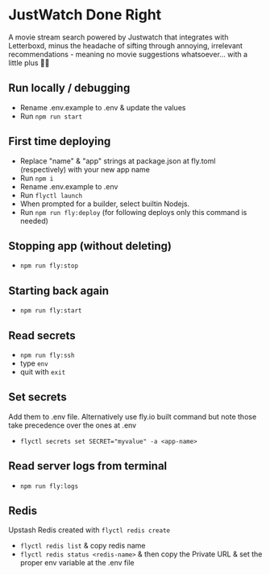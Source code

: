 # JustWatch Done Right

A movie stream search powered by Justwatch that integrates with Letterboxd, minus the headache of sifting through annoying, irrelevant recommendations - meaning no movie suggestions whatsoever... with a little plus 🏴‍☠️

## Run locally / debugging

- Rename .env.example to .env & update the values
- Run `npm run start`

## First time deploying

- Replace "name" & "app" strings at package.json at fly.toml (respectively) with your new app name
- Run `npm i`
- Rename .env.example to .env
- Run `flyctl launch`
- When prompted for a builder, select builtin Nodejs.
- Run `npm run fly:deploy` (for following deploys only this command is needed)

## Stopping app (without deleting)

- `npm run fly:stop`

## Starting back again

- `npm run fly:start`

## Read secrets

- `npm run fly:ssh`
- type `env`
- quit with `exit`

## Set secrets

Add them to .env file. Alternatively use fly.io built command but note those take precedence over the ones at .env

- `flyctl secrets set SECRET="myvalue" -a <app-name>`

## Read server logs from terminal

- `npm run fly:logs`

## Redis

Upstash Redis created with `flyctl redis create`

- `flyctl redis list` & copy redis name
- `flyctl redis status <redis-name>` & then copy the Private URL & set the proper env variable at the .env file
